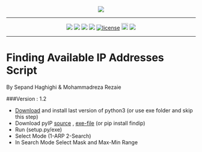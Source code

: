 <div align="center">
<img src="http://www.shaghighi.ir/pyIP/Files/logo.png"/>
<hr/>
<a href="https://codeclimate.com/github/sepandhaghighi/pyIP"><img src="https://codeclimate.com/github/sepandhaghighi/pyIP/badges/gpa.svg" /></a>
<a href="https://scrutinizer-ci.com/g/sepandhaghighi/pyIP/?branch=master"><img src="https://scrutinizer-ci.com/g/sepandhaghighi/pyIP/badges/quality-score.png?b=master"/></a>
<a href="https://scrutinizer-ci.com/g/sepandhaghighi/pyIP/?branch=master"><img src="https://scrutinizer-ci.com/g/sepandhaghighi/pyIP/badges/build.png?b=master"/></a>
<a href="https://www.codacy.com/app/sepand-haghighi/pyIP?utm_source=github.com&amp;utm_medium=referral&amp;utm_content=sepandhaghighi/pyIP&amp;utm_campaign=Badge_Grade"><img src="https://api.codacy.com/project/badge/Grade/bdfae53deb294974b2cd855264c3377a"/></a>
 <a href="https://github.com/sepandhaghighi/pyIP/blob/master/LICENSE" target="_blank"><img src="https://img.shields.io/github/license/mashape/apistatus.svg" alt="license"></a>
<a href="https://badge.fury.io/py/findip"><img src="https://badge.fury.io/py/findip.svg" alt="PyPI version" height="18"></a>
<a href="http://www.shaghighi.ir/pyIP"><img src="https://img.shields.io/website-up-down-green-red/http/shields.io.svg"/></a>
<hr/>


</div>

# Finding Available IP Addresses Script
	
	
By Sepand Haghighi & Mohammadreza Rezaie		

###Version : 1.2
					

</hr>
</hr>

- [Download](https://www.python.org/downloads/) and install last version of python3 (or use exe folder and skip this step)
- Download pyIP [source](https://github.com/sepandhaghighi/pyIP/archive/v1.2.zip) , [exe-file](https://github.com/sepandhaghighi/pyIP/archive/v1.2exe.zip) (or pip install findip)
- Run (setup.py/exe)
- Select Mode (1-ARP 2-Search)
- In Search Mode Select Mask and Max-Min Range					

